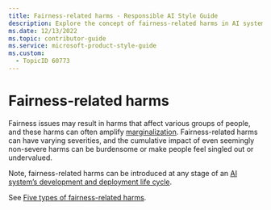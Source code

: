```yaml
---
title: Fairness-related harms - Responsible AI Style Guide
description: Explore the concept of fairness-related harms in AI systems, their impact on marginalized groups, and how they can arise at any stage of development. Learn about the types and severities of these harms.
ms.date: 12/13/2022
ms.topic: contributor-guide
ms.service: microsoft-product-style-guide
ms.custom:
  - TopicID 60773
---
```



# Fairness-related harms

Fairness issues may result in harms that affect various groups of people, and these harms can often amplify [marginalization](~\responsible-ai-style-guide\a-z-word-list\m\marginalization-marginalized.md). Fairness-related harms can have varying severities, and the cumulative impact of even seemingly non-severe harms can be burdensome or make people feel singled out or undervalued.  

Note, fairness-related harms can be introduced at any stage of an [AI system’s development and deployment life cycle](~\responsible-ai-style-guide\a-z-word-list\a\ai-development-and-deployment-life-cycle.md).  

See [Five types of fairness-related harms](~\responsible-ai-style-guide\fairness\related-harms\five-types-of-fairness-related-harms.md).  